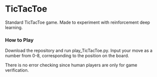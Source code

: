 # TicTacToe
Standard TicTacToe game. Made to experiment with reinforcement deep learning.


### How to Play
Download the repository and run play_TicTacToe.py. 
Input your move as a number from 0-8, corresponding to the position on the board.

There is no error checking since human players are only for game verification. 
